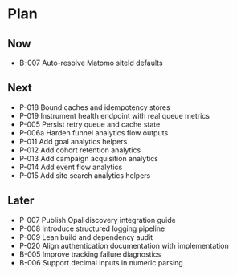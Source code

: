 # Plan

## Now
- B-007 Auto-resolve Matomo siteId defaults

## Next
- P-018 Bound caches and idempotency stores
- P-019 Instrument health endpoint with real queue metrics
- P-005 Persist retry queue and cache state
- P-006a Harden funnel analytics flow outputs
- P-011 Add goal analytics helpers
- P-012 Add cohort retention analytics
- P-013 Add campaign acquisition analytics
- P-014 Add event flow analytics
- P-015 Add site search analytics helpers

## Later
- P-007 Publish Opal discovery integration guide
- P-008 Introduce structured logging pipeline
- P-009 Lean build and dependency audit
- P-020 Align authentication documentation with implementation
- B-005 Improve tracking failure diagnostics
- B-006 Support decimal inputs in numeric parsing
